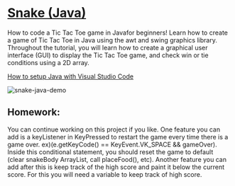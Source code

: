 # [Snake (Java)](https://youtu.be/Y62MJny9LHg)

How to code a Tic Tac Toe game in Javafor beginners! Learn how to create a game of Tic Tac Toe in Java using the awt and swing graphics library. Throughout the tutorial, you will learn how to create a graphical user interface (GUI) to display the Tic Tac Toe game, and check win or tie conditions using a 2D array.

[How to setup Java with Visual Studio Code](https://youtu.be/BB0gZFpukJU)

![snake-java-demo](https://github.com/ImKennyYip/snake-java/assets/78777681/6f795b69-1c71-4553-9d6d-f49114ad8dd4)

## Homework:
You can continue working on this project if you like. One feature you can add is a keyListener in KeyPressed to restart the game every time there is a game over. ex)(e.getKeyCode() == KeyEvent.VK_SPACE && gameOver). Inside this conditional statement, you should reset the game to default (clear snakeBody ArrayList, call placeFood(), etc). Another feature you can add after this is keep track of the high score and paint it below the current score. For this you will need a variable to keep track of high score.
